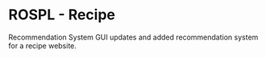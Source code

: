 # ROSPL - Recipe
Recommendation System
GUI updates and added recommendation system for a recipe website.
